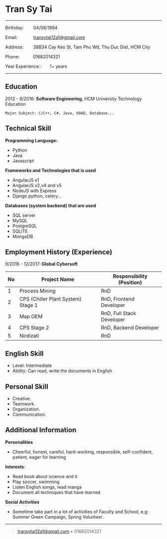 Tran Sy Tai
============

-------------------     ----------------------------
Birthday: &nbsp;&nbsp;&nbsp;&nbsp;&nbsp;&nbsp;&nbsp;04/08/1994

Email: &nbsp;&nbsp;&nbsp;&nbsp;&nbsp;&nbsp;&nbsp;&nbsp;&nbsp;&nbsp;&nbsp;&nbsp;transytai12a1@gmail.com

Address: &nbsp;&nbsp;&nbsp;&nbsp;&nbsp;&nbsp;&nbsp;38B34 Cay Keo St, Tam Phu Wd, Thu Duc Dist, HCM City

Phone:&nbsp;&nbsp;&nbsp;&nbsp;&nbsp;&nbsp;&nbsp;&nbsp;&nbsp;&nbsp;&nbsp;01682014321

Year Experience::&nbsp;&nbsp;&nbsp;&nbsp;&nbsp;&nbsp;&nbsp;1+ years
-------------------     ----------------------------

Education
---------

2012 - 8/2016:  **Software Engineering**, HCM University Technology Education

    Major Subject: C/C++, C#, Java, OOAD, Database...


Technical Skill
----------

**Programming Language:**
+ Python
+ Java
+ Javascript

**Frameworks and Technologies that is used**
+ AngularJS v1
+ AngularJS v2,v4 and v5
+ NodeJS with Express
+ Django python, celery...

**Databases (system backend) that are used**
+ SQL server
+ MySQL
+ PostgreSQL
+ SQLITE
+ MongoDB

Employment History (Experience)
----------

9/2016 - 12/2017: **Global Cybersoft**

|No| Project Name  	|   Responsibility (Position)	| 
|---|---|---|
|1|  Process Mining	|   RnD	| 
|2|  CPS (Chiller Plant System) Stage 1 	| RnD, Frontend Developer  	|  
|3|  Map OEM 	|  RnD, Full Stack Developer 	| 
|4|  CPS Stage 2 	|  RnD, Backend Developer 	|
|5|  Nirdizati 	|  RnD 	|

English Skill
----------
+ Level: Intermediate
+ Ability: Can read, write the documents in English

Personal Skill
----------
+ Creative. 
+ Teamwork.
+ Organization. 
+ Communication.

Additional Information
----------

**Personalities**
- Cheerful, honest, careful, hard-working, responsible, self-confident, patient, eager for learning

**Interests**:
- Read book about science and it
- Play soccer, swimming
- Listen English songs, read manga
- Document all techniques that have learned

**Social Activities**
- Sometime take part in a lot of activities of Faculty and School, e.g: Summer Green Campaign, Spring Volunteer..

----
> <transytai12a1@gmail.com> • 01682014321